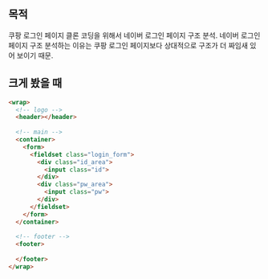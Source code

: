 ## 목적

쿠팡 로그인 페이지 클론 코딩을 위해서 네이버 로그인 페이지 구조 분석.
네이버 로그인 페이지 구조 분석하는 이유는 쿠팡 로그인 페이지보다 상대적으로 구조가 더 짜임새 있어 보이기 때문.

## 크게 봤을 때

```html
<wrap>
  <!-- logo -->
  <header></header>
  
  <!-- main -->
  <container>
    <form>
      <fieldset class="login_form">
        <div class="id_area">
          <input class="id">
        </div>
        <div class="pw_area">
          <input class="pw">  
        </div>
      </fieldset>
    </form>
  </container>
  
  <!-- footer -->
  <footer>
    
  </footer>
</wrap>
```

